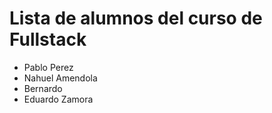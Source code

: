 Lista de alumnos del curso de Fullstack
=========

- Pablo Perez
- Nahuel Amendola
- Bernardo
- Eduardo Zamora

